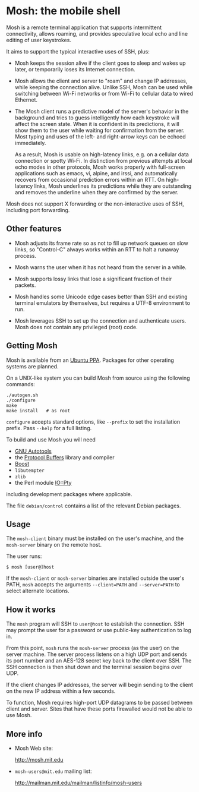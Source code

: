 Mosh: the mobile shell
======================

Mosh is a remote terminal application that supports intermittent
connectivity, allows roaming, and provides speculative local echo
and line editing of user keystrokes.

It aims to support the typical interactive uses of SSH, plus:

   * Mosh keeps the session alive if the client goes to sleep and
     wakes up later, or temporarily loses its Internet connection.

   * Mosh allows the client and server to "roam" and change IP
     addresses, while keeping the connection alive. Unlike SSH, Mosh
     can be used while switching between Wi-Fi networks or from Wi-Fi
     to cellular data to wired Ethernet.

   * The Mosh client runs a predictive model of the server's behavior
     in the background and tries to guess intelligently how each
     keystroke will affect the screen state. When it is confident in
     its predictions, it will show them to the user while waiting for
     confirmation from the server. Most typing and uses of the left-
     and right-arrow keys can be echoed immediately.

     As a result, Mosh is usable on high-latency links, e.g. on a
     cellular data connection or spotty Wi-Fi. In distinction from
     previous attempts at local echo modes in other protocols, Mosh
     works properly with full-screen applications such as emacs, vi,
     alpine, and irssi, and automatically recovers from occasional
     prediction errors within an RTT. On high-latency links, Mosh
     underlines its predictions while they are outstanding and removes
     the underline when they are confirmed by the server.

Mosh does not support X forwarding or the non-interactive uses of SSH,
including port forwarding.


Other features
--------------

   * Mosh adjusts its frame rate so as not to fill up network queues
     on slow links, so "Control-C" always works within an RTT to halt
     a runaway process.

   * Mosh warns the user when it has not heard from the server
     in a while.

   * Mosh supports lossy links that lose a significant fraction
     of their packets.

   * Mosh handles some Unicode edge cases better than SSH and existing
     terminal emulators by themselves, but requires a UTF-8
     environment to run.

   * Mosh leverages SSH to set up the connection and authenticate
     users. Mosh does not contain any privileged (root) code.


Getting Mosh
------------

  Mosh is available from an [Ubuntu PPA][].  Packages for other operating
  systems are planned.

  [Ubuntu PPA]: https://launchpad.net/~keithw/+archive/mosh


  On a UNIX-like system you can build Mosh from source using the following
  commands:

    ./autogen.sh
    ./configure
    make
    make install   # as root

  `configure` accepts standard options, like `--prefix` to set the installation
  prefix.  Pass `--help` for a full listing.

  To build and use Mosh you will need

  * [GNU Autotools][]
  * the [Protocol Buffers][] library and compiler
  * [Boost][]
  * `libutempter`
  * `zlib`
  * the Perl module [IO::Pty][]

  including development packages where applicable.

  The file `debian/control` contains a list of the relevant Debian packages.

  [GNU Autotools]:    http://www.gnu.org/software/autoconf/
  [Protocol Buffers]: http://code.google.com/p/protobuf/
  [Boost]:            http://www.boost.org/
  [IO::Pty]:          http://search.cpan.org/~toddr/IO-Tty/Pty.pm


Usage
-----

  The `mosh-client` binary must be installed on the user's machine, and
  the `mosh-server` binary on the remote host.

  The user runs:

    $ mosh [user@]host

  If the `mosh-client` or `mosh-server` binaries are installed outside the
  user's PATH, `mosh` accepts the arguments `--client=PATH` and
  `--server=PATH` to select alternate locations.


How it works
------------

  The `mosh` program will SSH to `user@host` to establish the connection.
  SSH may prompt the user for a password or use public-key
  authentication to log in.

  From this point, `mosh` runs the `mosh-server` process (as the user)
  on the server machine. The server process listens on a high UDP port
  and sends its port number and an AES-128 secret key back to the
  client over SSH. The SSH connection is then shut down and the
  terminal session begins over UDP.

  If the client changes IP addresses, the server will begin sending
  to the client on the new IP address within a few seconds.

  To function, Mosh requires high-port UDP datagrams to be passed
  between client and server. Sites that have these ports firewalled
  would not be able to use Mosh.


More info
---------

  * Mosh Web site:

    <http://mosh.mit.edu>

  * `mosh-users@mit.edu` mailing list:

    <http://mailman.mit.edu/mailman/listinfo/mosh-users>
